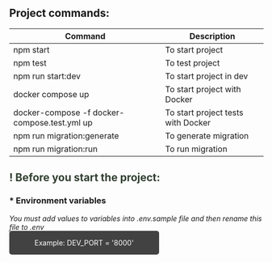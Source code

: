 ## Project commands:
| Command | Description |
| ----------- | ----------- |
| npm start    | To start project   |
| npm test    | To test project   |
| npm run start:dev    | To start project in dev   |
| docker compose up    | To start project with Docker   |
| docker-compose -f docker-compose.test.yml up    | To start project tests with Docker   |
| npm run migration:generate | To generate migration |
| npm run migration:run | To run migration |

<h2 style='color: rgb(49, 64, 49);'>! Before you start the project:</h2>

### * Environment variables
*You must add values to variables into .env.sample file and then rename this file to .env*

<span style='background-color: rgb(66, 66, 66);padding: 15px 50px; border-radius: 5px; color: #fff'>Example: DEV_PORT = '8000'</span>